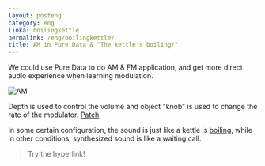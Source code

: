 ```yaml
---
layout: posteng
category: eng
linka: boilingkettle
permalink: /eng/boilingkettle/
title: AM in Pure Data & "The kettle's boiling!"
---
```


We could use Pure Data to do AM & FM application, and get more direct audio experience when learning modulation. 

![AM](http://farm8.staticflickr.com/7418/11696043404_3e0b5950a6.jpg "AM")

Depth is used to control the volume and object "knob" is used to change the rate of the modulator.
[Patch](/AM.pd/)

In some certain configuration, the sound is just like a kettle is [boiling](http://lollichock.tumblr.com/post/71894475955/audio_player_iframe/lollichock/tumblr_myqwpiVfQ31snsvcq?audio_file=http%3A%2F%2Fwww.tumblr.com%2Faudio_file%2Flollichock%2F71894475955%2Ftumblr_myqwpiVfQ31snsvcq&color=black&simple=1), while in other conditions, synthesized sound is like a waiting call.

>  Try the hyperlink!